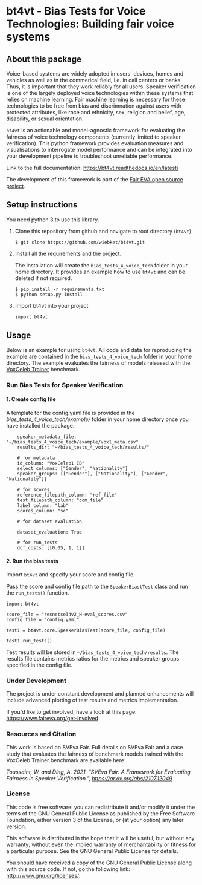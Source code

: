# bt4vt - Bias Tests for Voice Technologies: Building fair voice systems

## About this package

Voice-based systems are widely adopted in users' devices, homes and vehicles as well as in the commerical field, i.e. in call centers or banks. Thus, it is important that they work reliably for all users. Speaker verification is one of the largely deployed voice technologies within these systems that relies on machine learning.
Fair machine learning is necessary for these technologies to be free from bias and discrimnation against users with protected attributes, like race and ethnicity, sex, religion and belief, age, disability, or sexual orientation.

`bt4vt` is an actionable and model-agnostic framework for evaluating the fairness of voice technology components (currently limited to speaker verification). 
This python framework provides evaluation measures and visualisations to interrogate model performance and can be integrated into your development pipeline to troubleshoot unreliable performance.

Link to the full documentation: https://bt4vt.readthedocs.io/en/latest/

The development of this framework is part of the [Fair EVA open source project](https://www.faireva.org/). 

## Setup instructions
You need python 3 to use this library.

1. Clone this repository from github and navigate to root directory (`bt4vt`)
    ```
    $ git clone https://github.com/wiebket/bt4vt.git
    ```
2. Install all the requirements and the project.

    The installation will create the `bias_tests_4_voice_tech` folder in your home directory. It provides an example how to use `bt4vt` and can be deleted if not required. 
    ```
    $ pip install -r requirements.txt
    $ python setup.py install
    ```
3. Import bt4vt into your project
    ```
    import bt4vt
    ```

## Usage
Below is an example for using `bt4vt`. All code and data for reproducing the example are contained in the `bias_tests_4_voice_tech` folder in your home directory. The example evaluates the fairness of models released with the <a href="https://github.com/clovaai/voxceleb_trainer" target="_blank">VoxCeleb Trainer</a> benchmark.

### Run Bias Tests for Speaker Verification

#### 1. Create config file

A template for the config.yaml file is provided in the *bias_tests_4_voice_tech/example/* folder in your home directory once you have installed the package.

```
    speaker_metadata_file: "~/bias_tests_4_voice_tech/example/vox1_meta.csv"
    results_dir: "~/bias_tests_4_voice_tech/results/"

    # for metadata
    id_column: "VoxCeleb1 ID"
    select_columns: ["Gender", "Nationality"]
    speaker_groups: [["Gender"], ["Nationality"], ["Gender", "Nationality"]]

    # for scores
    reference_filepath_column: "ref_file"
    test_filepath_column: "com_file"
    label_column: "lab"
    scores_column: "sc"

    # for dataset evaluation

    dataset_evaluation: True

    # for run_tests
    dcf_costs: [[0.05, 1, 1]]
```

#### 2. Run the bias tests 

Import `bt4vt` and specify your score and config file. 

Pass the score and config file path to the `SpeakerBiastTest` class and run the `run_tests()` function.

```
import bt4vt

score_file = "resnetse34v2_H-eval_scores.csv"
config_file = "config.yaml"

test1 = bt4vt.core.SpeakerBiasTest(score_file, config_file)

test1.run_tests()
```

Test results will be stored in `~/bias_tests_4_voice_tech/results`. The results file contains metrics ratios for the metrics and speaker groups specified in the config file. 

### Under Development

The project is under constant development and planned enhancements will include advanced plotting of test results and metrics implementation. 

If you'd like to get involved, have a look at this page: https://www.faireva.org/get-involved 

### Resources and Citation

This work is based on SVEva Fair. Full details on SVEva Fair and a case study that evaluates the fairness of benchmark models trained with the VoxCeleb Trainer benchmark are available here:

*Toussaint, W. and Ding, A. 2021. “SVEva Fair: A Framework for Evaluating Fairness in Speaker Verification.”, https://arxiv.org/abs/2107.12049* 

### License

This code is free software: you can redistribute it and/or modify it under the terms of the GNU General Public License as published by the Free Software Foundation, either version 3 of the License, or (at your option) any later version.

This software is distributed in the hope that it will be useful, but without any warranty; without even the implied warranty of merchantability or fitness for a particular purpose. See the GNU General Public License for details.

You should have received a copy of the GNU General Public License along with this source code. If not, go the following link: http://www.gnu.org/licenses/.